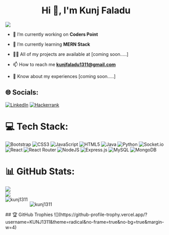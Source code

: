 <h1 align="center">Hi 👋, I'm Kunj Faladu</h1>

[![](https://visitcount.itsvg.in/api?id=KUNJ1311&icon=3&color=0)](https://visitcount.itsvg.in)

- 🔭 I’m currently working on **Coders Point**

- 🌱 I’m currently learning **MERN Stack**

- 👨‍💻 All of my projects are available at [coming soon.....]

- 📫 How to reach me **kunjfaladu1311@gmail.com**

- 📄 Know about my experiences [coming soon.....]
## 🌐 Socials:
[![LinkedIn](https://img.shields.io/badge/linkedin-%230077B5.svg?style=for-the-badge&logo=linkedin&logoColor=white)](https://www.linkedin.com/in/kunj-faladu) 
[![Hackerrank](https://img.shields.io/badge/-Hackerrank-2EC866?style=for-the-badge&logo=HackerRank&logoColor=white)](https://www.hackerrank.com/kunjfaladu1311)

# 💻 Tech Stack:
![Bootstrap](https://img.shields.io/badge/bootstrap-%23563D7C.svg?style=for-the-badge&logo=bootstrap&logoColor=white) ![CSS3](https://img.shields.io/badge/css3-%231572B6.svg?style=for-the-badge&logo=css3&logoColor=white) ![JavaScript](https://img.shields.io/badge/javascript-%23323330.svg?style=for-the-badge&logo=javascript&logoColor=%23F7DF1E) ![HTML5](https://img.shields.io/badge/html5-%23E34F26.svg?style=for-the-badge&logo=html5&logoColor=white) ![Java](https://img.shields.io/badge/java-%23ED8B00.svg?style=for-the-badge&logo=java&logoColor=white) ![Python](https://img.shields.io/badge/python-3670A0?style=for-the-badge&logo=python&logoColor=ffdd54) ![Socket.io](https://img.shields.io/badge/Socket.io-black?style=for-the-badge&logo=socket.io&badgeColor=010101) ![React](https://img.shields.io/badge/react-%2320232a.svg?style=for-the-badge&logo=react&logoColor=%2361DAFB) ![React Router](https://img.shields.io/badge/React_Router-CA4245?style=for-the-badge&logo=react-router&logoColor=white) ![NodeJS](https://img.shields.io/badge/node.js-6DA55F?style=for-the-badge&logo=node.js&logoColor=white) ![Express.js](https://img.shields.io/badge/express.js-%23404d59.svg?style=for-the-badge&logo=express&logoColor=%2361DAFB) ![MySQL](https://img.shields.io/badge/mysql-%2300f.svg?style=for-the-badge&logo=mysql&logoColor=white) ![MongoDB](https://img.shields.io/badge/MongoDB-%234ea94b.svg?style=for-the-badge&logo=mongodb&logoColor=white)
# 📊 GitHub Stats:
![](https://github-readme-stats.vercel.app/api?username=KUNJ1311&theme=dracula&hide_border=false&include_all_commits=false&count_private=true)<br/>
![](https://github-readme-streak-stats.herokuapp.com/?user=KUNJ1311&theme=dracula&hide_border=false)<br/>
<img align="left" src="https://github-readme-stats.vercel.app/api/top-langs?username=kunj1311&show_icons=true&locale=en&layout=compact" alt="kunj1311" />

<p>&nbsp;<img align="center" src="https://github-readme-stats.vercel.app/api?username=kunj1311&show_icons=true&locale=en" alt="kunj1311" /></p>
## 🏆 GitHub Trophies
![](https://github-profile-trophy.vercel.app/?username=KUNJ1311&theme=radical&no-frame=true&no-bg=true&margin-w=4)




